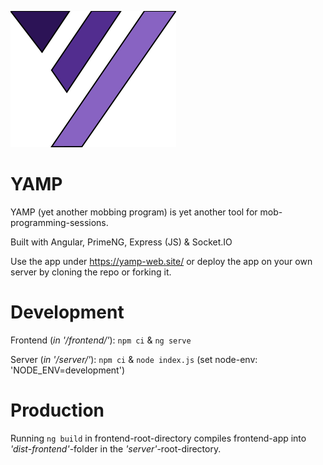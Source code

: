 ![erf](frontend/src/assets/images/yamp_logo.svg)

# YAMP

YAMP (yet another mobbing program) is yet another tool for mob-programming-sessions.

Built with Angular, PrimeNG, Express (JS) & Socket.IO

Use the app under https://yamp-web.site/ 
or deploy the app on your own server by cloning the repo 
or forking it.


# Development
 
Frontend (_in '/frontend/'_): `npm ci` & `ng serve`

Server (_in '/server/'_): `npm ci` & `node index.js` (set node-env: 'NODE_ENV=development')

# Production

Running `ng build` in frontend-root-directory compiles frontend-app into _'dist-frontend'_-folder 
in the _'server'_-root-directory.
